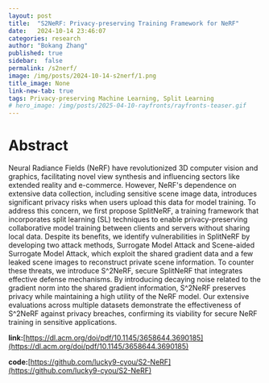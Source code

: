 ```yaml
---
layout: post
title:  "S2NeRF: Privacy-preserving Training Framework for NeRF"
date:   2024-10-14 23:46:07
categories: research
author: "Bokang Zhang"
published: true
sidebar:  false
permalink: /s2nerf/
image: /img/posts/2024-10-14-s2nerf/1.png
title_image: None
link-new-tab: true
tags: Privacy-preserving Machine Learning, Split Learning
# hero_image: /img/posts/2025-04-10-rayfronts/rayfronts-teaser.gif
---
```


# Abstract

Neural Radiance Fields (NeRF) have revolutionized 3D computer vision and graphics, facilitating novel view synthesis and influencing sectors like extended reality and e-commerce. However, NeRF's dependence on extensive data collection, including sensitive scene image data, introduces significant privacy risks when users upload this data for model training. To address this concern, we first propose SplitNeRF, a training framework that incorporates split learning (SL) techniques to enable privacy-preserving collaborative model training between clients and servers without sharing local data. Despite its benefits, we identify vulnerabilities in SplitNeRF by developing two attack methods, Surrogate Model Attack and Scene-aided Surrogate Model Attack, which exploit the shared gradient data and a few leaked scene images to reconstruct private scene information. To counter these threats, we introduce S^2NeRF, secure SplitNeRF that integrates effective defense mechanisms. By introducing decaying noise related to the gradient norm into the shared gradient information, S^2NeRF preserves privacy while maintaining a high utility of the NeRF model. Our extensive evaluations across multiple datasets demonstrate the effectiveness of S^2NeRF against privacy breaches, confirming its viability for secure NeRF training in sensitive applications.

**link:**[https://dl.acm.org/doi/pdf/10.1145/3658644.3690185](https://dl.acm.org/doi/pdf/10.1145/3658644.3690185)

**code:**[https://github.com/lucky9-cyou/S2-NeRF](https://github.com/lucky9-cyou/S2-NeRF)
